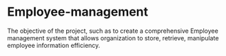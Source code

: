 # Employee-management
The objective of the project, such as to create a comprehensive Employee management system that allows organization to store, retrieve, manipulate employee information efficiency.
